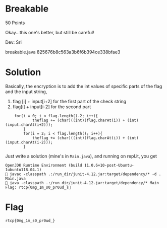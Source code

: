 # Breakable 

50 Points

Okay...this one's better, but still be careful!

Dev: Sri

 breakable.java 825676b8c563a3b6f6b394ce338bfae3

# Solution

Basically, the encryption is to add the int values of specific parts of the flag and the input string, 
1. flag [i] + input[i+2] for the first part of the check string
2. flag[i] + input[i-2] for the second part 

```
	for(i = 0; i < flag.length()-2; i++){
            theflag += (char)((int)(flag.charAt(i)) + (int)(input.charAt(i+2)));
        }
        for(i = 2; i < flag.length(); i++){
            theflag += (char)((int)(flag.charAt(i)) + (int)(input.charAt(i-2)));
        }
```

Just write a solution (mine's in `Main.java`), and running on repl.it, you get
```
OpenJDK Runtime Environment (build 11.0.6+10-post-Ubuntu-1ubuntu118.04.1)
 javac -classpath .:/run_dir/junit-4.12.jar:target/dependency/* -d . Main.java
 java -classpath .:/run_dir/junit-4.12.jar:target/dependency/* Main
Flag: rtcp{0mg_1m_s0_pr0ud_} 
```

# Flag
`rtcp{0mg_1m_s0_pr0ud_}`